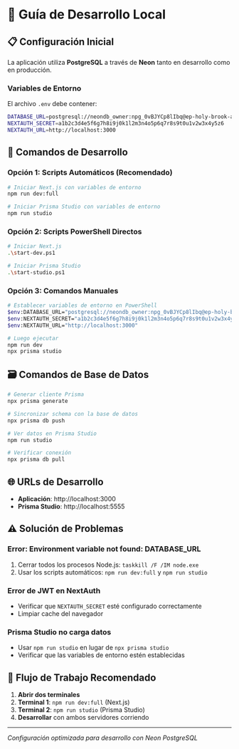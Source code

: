 # 🚀 **Guía de Desarrollo Local**

## 📋 **Configuración Inicial**

La aplicación utiliza **PostgreSQL** a través de **Neon** tanto en desarrollo como en producción.

### **Variables de Entorno**
El archivo `.env` debe contener:
```bash
DATABASE_URL=postgresql://neondb_owner:npg_0vBJYCp8lIbq@ep-holy-brook-acnscqwx-pooler.sa-east-1.aws.neon.tech/neondb?sslmode=require
NEXTAUTH_SECRET=a1b2c3d4e5f6g7h8i9j0k1l2m3n4o5p6q7r8s9t0u1v2w3x4y5z6
NEXTAUTH_URL=http://localhost:3000
```

## 🔧 **Comandos de Desarrollo**

### **Opción 1: Scripts Automáticos (Recomendado)**
```bash
# Iniciar Next.js con variables de entorno
npm run dev:full

# Iniciar Prisma Studio con variables de entorno
npm run studio
```

### **Opción 2: Scripts PowerShell Directos**
```bash
# Iniciar Next.js
.\start-dev.ps1

# Iniciar Prisma Studio
.\start-studio.ps1
```

### **Opción 3: Comandos Manuales**
```bash
# Establecer variables de entorno en PowerShell
$env:DATABASE_URL="postgresql://neondb_owner:npg_0vBJYCp8lIbq@ep-holy-brook-acnscqwx-pooler.sa-east-1.aws.neon.tech/neondb?sslmode=require"
$env:NEXTAUTH_SECRET="a1b2c3d4e5f6g7h8i9j0k1l2m3n4o5p6q7r8s9t0u1v2w3x4y5z6"
$env:NEXTAUTH_URL="http://localhost:3000"

# Luego ejecutar
npm run dev
npx prisma studio
```

## 🗃️ **Comandos de Base de Datos**

```bash
# Generar cliente Prisma
npx prisma generate

# Sincronizar schema con la base de datos
npx prisma db push

# Ver datos en Prisma Studio
npm run studio

# Verificar conexión
npx prisma db pull
```

## 🌐 **URLs de Desarrollo**

- **Aplicación**: http://localhost:3000
- **Prisma Studio**: http://localhost:5555

## ⚠️ **Solución de Problemas**

### **Error: Environment variable not found: DATABASE_URL**
1. Cerrar todos los procesos Node.js: `taskkill /F /IM node.exe`
2. Usar los scripts automáticos: `npm run dev:full` y `npm run studio`

### **Error de JWT en NextAuth**
- Verificar que `NEXTAUTH_SECRET` esté configurado correctamente
- Limpiar cache del navegador

### **Prisma Studio no carga datos**
- Usar `npm run studio` en lugar de `npx prisma studio`
- Verificar que las variables de entorno estén establecidas

## 🎯 **Flujo de Trabajo Recomendado**

1. **Abrir dos terminales**
2. **Terminal 1**: `npm run dev:full` (Next.js)
3. **Terminal 2**: `npm run studio` (Prisma Studio)
4. **Desarrollar** con ambos servidores corriendo

---
*Configuración optimizada para desarrollo con Neon PostgreSQL* 